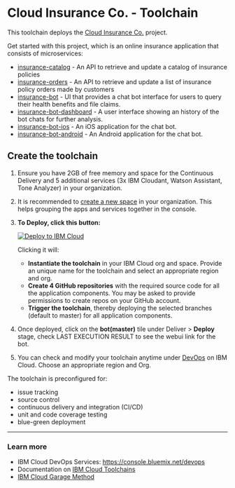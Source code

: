 # Cloud Insurance Co. - Toolchain

This toolchain deploys the [Cloud Insurance Co.](https://github.com/IBM-Cloud/cloudco-insurance) project.

Get started with this project, which is an online insurance application that consists of microservices:

* [insurance-catalog][catalog_github_url] - An API to retrieve and update a catalog of insurance policies
* [insurance-orders][orders_github_url] - An API to retrieve and update a list of insurance policy orders made by customers
* [insurance-bot][bot_github_url] - UI that provides a chat bot interface for users to query their health benefits and file claims.
* [insurance-bot-dashboard][dashboard_github_url] - A user interface showing an history of the bot chats for further analysis.
* [insurance-bot-ios][ios_github_url] - An iOS application for the chat bot.
* [insurance-bot-android][android_github_url] - An Android application for the chat bot.

## Create the toolchain

1. Ensure you have 2GB of free memory and space for the Continuous Delivery and 5 additional services (3x IBM Cloudant, Watson Assistant, Tone Analyzer) in your organization.

2. It is recommended to [create a new space](https://console.bluemix.net/docs/account/orgs_spaces.html#orgsspacesusers) in your organization. This helps grouping the apps and services together in the console.

3. **To Deploy, click this button:**

    [![Deploy to IBM Cloud](https://bluemix.net/deploy/button.png)](https://bluemix.net/deploy?repository=https%3A//github.com/IBM-Cloud/insurance-toolchain.git)

    Clicking it will:
    * **Instantiate the toolchain** in your IBM Cloud org and space. Provide an unique name for the toolchain and select an appropriate region and org.  
    * **Create 4 GitHub repositories** with the required source code for all the application components. You may be asked to provide permissions to create repos on your GitHub account.
    * **Trigger the toolchain**, thereby deploying the selected branches (default to master) for all application components.

4. Once deployed, click on the **bot(master)** tile under Deliver >  **Deploy** stage, check LAST EXECUTION RESULT to see the webui link for the bot.
5. You can check and modify your toolchain anytime under [DevOps](https://console.bluemix.net/devops) on IBM Cloud. Choose an appropriate region and Org.

The toolchain is preconfigured for:

- issue tracking
- source control
- continuous delivery and integration (CI/CD)
- unit and code coverage testing
- blue-green deployment

---

### Learn more

* IBM Cloud DevOps Services: https://console.bluemix.net/devops
* Documentation on [IBM Cloud Toolchains][toolchains_overview_url]
* [IBM Cloud Garage Method][garage_method_url]

<!--Links-->
[bot_github_url]: https://github.com/IBM-Cloud/insurance-bot
[orders_github_url]: https://github.com/IBM-Cloud/insurance-orders
[catalog_github_url]: https://github.com/IBM-Cloud/insurance-catalog
[dashboard_github_url]: https://github.com/IBM-Cloud/insurance-bot-dashboard
[ios_github_url]: https://github.com/IBM-Cloud/insurance-bot-ios
[android_github_url]: https://github.com/IBM-Cloud/insurance-bot-android
[toolchains_overview_url]: https://console.bluemix.net/docs/services/ContinuousDelivery/toolchains_working.html
[toolchains_interconnect_video_url]: https://vimeo.com/156126035/8b04b8878a
[garage_method_url]: https://www.ibm.com/cloud/garage/toolchains
